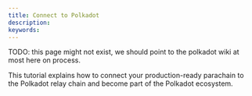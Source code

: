 ```yaml
---
title: Connect to Polkadot
description:
keywords:
---
```


TODO: this page might not exist, we should point to the polkadot wiki at most here on process.

This tutorial explains how to connect your production-ready parachain to the Polkadot relay chain and become part of the Polkadot ecosystem.
